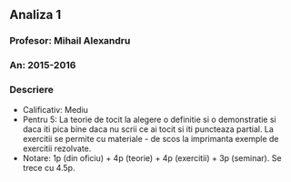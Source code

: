 ## Analiza 1
### Profesor: Mihail Alexandru
### An: 2015-2016
### Descriere
* Calificativ: Mediu
* Pentru 5: La teorie de tocit la alegere o definitie si o demonstratie si daca iti pica bine daca nu scrii ce ai tocit si iti puncteaza partial. La exercitii se permite cu materiale - de scos la imprimanta exemple de exercitii rezolvate.
* Notare: 1p (din oficiu) + 4p (teorie) + 4p (exercitii) + 3p (seminar). Se trece cu 4.5p.